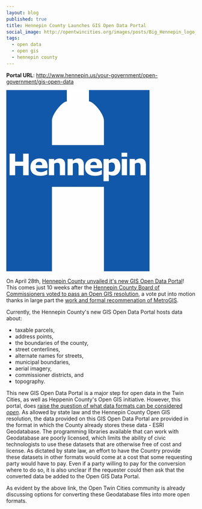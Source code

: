 ```yaml
---
layout: blog
published: true
title: Hennepin County Launches GIS Open Data Portal
social_image: http://opentwincities.org/images/posts/Big_Hennepin_logo__2009.jpg
tags: 
  - open data
  - open gis
  - hennepin county
---
```



**Portal URL**: <http://www.hennepin.us/your-government/open-government/gis-open-data>

<div class="right">
 <img src="/images/posts/Big_Hennepin_logo__2009.jpg" alt="Hennepin County Logo"/>
</div>

On April 28th, [Hennepin County unvailed it's new GIS Open Data Portal](https://groups.google.com/d/msg/twin-cities-brigade/kAip-krnO8g/bfJC1MAoCucJ)! This comes just 10 weeks after the [Hennepin County Board of Commissioners voted to pass an Open GIS resolution](/2014/02/12/ramsey-and-hennepin-pass-opengis/), a vote put into motion thanks in large part the [work and formal recommenation of MetroGIS](https://groups.google.com/d/msg/twin-cities-brigade/lV0wUHgqyLI/4Fcso32sdy8J).

Currently, the Hennepin County's new GIS Open Data Portal hosts data about:

* taxable parcels,
* address points,
* the boundaries of the county,
* street centerlines,
* alternate names for streets,
* municipal boundaries,
* aerial imagery,
* commissioner districts, and
* topography.

This new GIS Open Data Portal is a major step for open data in the Twin Cities, as well as Heppenin County's Open GIS initiative. However, this portal, does [raise the question of what data formats can be considered *open*](https://groups.google.com/d/msg/twin-cities-brigade/kAip-krnO8g/Yht9GvUq3JMJ). As allowed by state law and the Hennepin County Open GIS resolution, the data provided on this GIS Open Data Portal are provided in the format in which the County already stores these data - ESRI Geodatabase. The programming libraries available that can work with Geodatabase are poorly licensed, which limits the ability of civic technologists to use these datasets that are otherwise free of cost and license. As dictated by state law, an effort to have the Country provide these datasets in other formats would come at a cost that some requesting party would have to pay. Even if a party willing to pay for the conversion where to do so, it is also unclear if the requester could then ask that the converted data be added to the Open GIS Data Portal.

As evident by the above link, the Open Twin Cities community is already discussing options for converting these Geodatabase files into more open formats.

